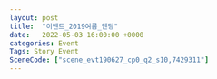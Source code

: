 ```yaml
---
layout: post
title:  "이벤트_2019여름_엔딩"
date:   2022-05-03 16:00:00 +0000
categories: Event
Tags: Story Event
SceneCode: ["scene_evt190627_cp0_q2_s10,7429311"]
---
```

